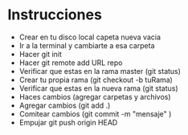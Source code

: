 


# Instrucciones

  - Crear en tu disco local capeta nueva vacia
  - Ir a la terminal y cambiarte a esa carpeta
  - Hacer git init
  - Hacer git remote add  URL repo
  - Verificar que estas en la rama master (git status)
  - Crear tu propia rama (git checkout -b tuRama)
  - Verificar que estas en la nueva rama  (git status)
  - Haces cambios (agregar carpetas y archivos)
  - Agregar cambios (git add .)
  - Comitear cambios  (git commit -m "mensaje" )
  - Empujar git push origin HEAD
